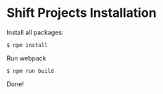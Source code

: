 # Shift Projects Installation


Install all packages:
```
$ npm install
```

Run webpack
```
$ npm run build
```

Done!

